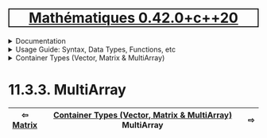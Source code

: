[<h1 style='border: 2px solid; text-align: center'>Mathématiques 0.42.0+c++20</h1>](../../../../README.md)

<details>

<summary>Documentation</summary>

# [Documentation](../../../README.md)<br>
Chapter 1. [License](../../../license/README.md)<br>
Chapter 2. [About](../../../about/README.md)<br>
Chapter 3. [Why?](../../../why/README.md)<br>
Chapter 4. [Objectives](../../../objectives/README.md)<br>
Chapter 5. [Versioning](../../../versioning/README.md)<br>
Chapter 6. [Status & Release Notes](../../../status-release/README.md)<br>
Chapter 7. [Upcoming Development](../../../development-schedule/README.md)<br>
Chapter 8. [Introduction with Examples](../../../intro/README.md)<br>
Chapter 9. [Installation](../../../installation/README.md)<br>
Chapter 10. [Your First Mathématiques Project](../../../first-project/README.md)<br>
Chapter 11. _Usage Guide: Syntax, Data Types, Functions, etc_ <br>
Chapter 12. [Benchmarks](../../../benchmarks/README.md)<br>
Chapter 13. [Tests](../../../test/README.md)<br>
Chapter 14. [Developer Guide: Modifying and Extending Mathématiques](../../../developer-guide/README.md)<br>


</details>



<details>

<summary>Usage Guide: Syntax, Data Types, Functions, etc</summary>

# [11. Usage Guide: Syntax, Data Types, Functions, etc](../../README.md)<br>
11.1. [Usage Guide Notation](../../notation/README.md)<br>
11.2. [Scalar Types (Real, Imaginary, Complex & Quaternion)](../../numbers/README.md)<br>
11.3. _Container Types (Vector, Matrix & MultiArray)_ <br>
11.4. [Operators](../../operators/README.md)<br>
11.5. [Functions](../../functions/README.md)<br>
11.6. [Linear Algebra](../../linear-algebra/README.md)<br>
11.7. [Indexing, Masks, and Sorting](../../indexing-sorting/README.md)<br>
11.8. [Ranges and Grids](../../ranges-grids/README.md)<br>
11.9. [Calculus](../../calculus/README.md)<br>
11.10. [Vector Calculus](../../vector-calculus/README.md)<br>
11.11. [MultiArray Calculus](../../tensor-calculus/README.md)<br>
11.12. [Display of Results](../../display/README.md)<br>
11.13. [FILE I/O](../../file-io/README.md)<br>
11.14. [Debug Modes](../../debug/README.md)<br>


</details>



<details>

<summary>Container Types (Vector, Matrix & MultiArray)</summary>

# [11.3. Container Types (Vector, Matrix & MultiArray)](../README.md)<br>
11.3.1. [Vector](../vector/README.md)<br>
11.3.2. [Matrix](../matrix/README.md)<br>
11.3.3. _MultiArray_ <br>


</details>



# 11.3.3. MultiArray



| ⇦ <br />[Matrix](../matrix/README.md)  | [Container Types (Vector, Matrix & MultiArray)](../README.md)<br />MultiArray<br /><img width=1000/> | ⇨ <br />   |
| ------------ | :-------------------------------: | ------------ |

